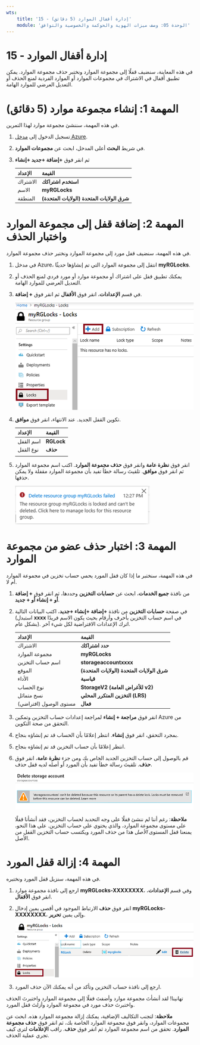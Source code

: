 ```yaml
---
wts:
    title: '15 - إدارة أقفال الموارد (5 دقائق)'
    module: 'الوحدة 05: وصف ميزات الهوية والحوكمة والخصوصية والتوافق'
---
```

# 15 - إدارة أقفال الموارد

في هذه المعاينة، سنضيف قفلًا إلى مجموعة الموارد ونختبر حذف مجموعة الموارد. يمكن تطبيق أقفال في الاشتراك في مجموعات الموارد أو الموارد الفردية لمنع الحذف أو التعديل العرضي للموارد الهامة.  

# المهمة 1: إنشاء مجموعة موارد (5 دقائق)

في هذه المهمة، سننشئ مجموعة موارد لهذا التمرين. 

1. تسجيل الدخول إلى [مدخل Azure](https://portal.azure.com).

2. في شريط **البحث** أعلى المدخل، ابحث عن **مجموعات الموارد**. 

3. ثم انقر فوق **+إضافة +جديد +إنشاء** 

    | الإعداد | القيمة |
    | -- | -- |
    | الاشتراك | **استخدم اشتراكك** |
    | الاسم | **myRGLocks** |
    | المنطقة | **(الولايات المتحدة) شرق الولايات المتحدة** |
    

# المهمة 2:  إضافة قفل إلى مجموعة الموارد واختبار الحذف

في هذه المهمة، سنضيف قفل مورد إلى مجموعة الموارد ونختبر حذف مجموعة الموارد. 

1. في مدخل Azure، انتقل إلى مجموعة الموارد التي تم إنشاؤها حديثًا **myRGLocks**.

2. يمكنك تطبيق قفل على اشتراك أو مجموعة موارد أو مورد فردي لمنع الحذف أو التعديل العرضي للموارد الهامة. 

3. في قسم **الإعدادات**، انقر فوق **الأقفال** ثم انقر فوق **+ إضافة**. 

    ![لقطة شاشة لمجموعة موارد myRGLocks مع عرض جزء الأقفال.](../images/1601.png)

4. تكوين القفل الجديد. عند الانتهاء، انقر فوق **موافق**. 

    | الإعداد | القيمة |
    | -- | -- |
    | اسم القفل | **RGLock** |
    | نوع القفل | **حذف** |
    | | |

5. انقر فوق **نظرة عامة** وانقر فوق **حذف مجموعة الموارد**. اكتب اسم مجموعة الموارد ثم انقر فوق **موافق**. تلقيتَ رسالة خطأ تفيد بأن مجموعة الموارد مقفلة ولا يمكن حذفها.

    ![لقطة شاشة لفشل أقفال الحذف.](../images/1602.png)

# المهمة 3: اختبار حذف عضو من مجموعة الموارد

في هذه المهمة، سنختبر ما إذا كان قفل المورد يحمي حساب تخزين في مجموعة الموارد أم لا. 

1. من نافذة **جميع الخدمات**، ابحث عن **حسابات التخزين** وحددها، ثم انقر فوق **+ إضافة أو + إنشاء أو + جديد**. 

2. في صفحة **حسابات التخزين** من نافذة **+إضافة +إنشاء +جديد**، اكتب البيانات التالية (استبدل **xxxx** في اسم حساب التخزين بأحرف وأرقام بحيث يكون الاسم فريدًا بشكل عام). اترك الإعدادات الافتراضية لكل شيء آخر.

    | الإعداد | القيمة | 
    | --- | --- |
    | الاشتراك | **حدد اشتراكك** |
    | مجموعة الموارد | **myRGLocks** |
    | اسم حساب التخزين | **storageaccountxxxx** |
    | الموقع | **(الولايات المتحدة) شرق الولايات المتحدة**  |
    | الأداء | **قياسية** |
    | نوع الحساب | **StorageV2 (للأغراض العامة v2)** |
    | نسخ متماثل | **التخزين المتكرر المحلي (LRS)** |
    | مستوى الوصول (افتراضي) | **فعال** |
   

3. انقر فوق **مراجعة + إنشاء** لمراجعة إعدادات حساب التخزين وتمكين Azure من التحقق من صحة التكوين. 

4. بمجرد التحقق، انقر فوق **إنشاء**. انتظر إعلامًا بأن الحساب قد تم إنشاؤه بنجاح. 

5.  انتظر إعلامًا بأن حساب التخزين قد تم إنشاؤه بنجاح. 

6. قم بالوصول إلى حساب التخزين الجديد الخاص بك ومن جزء **نظرة عامة**، انقر فوق **حذف**. تلقيتَ رسالة خطأ تفيد بأن المورد أو أصله لديه قفل حذف. 

    ![لقطة شاشة لخطأ حذف حساب التخزين.](../images/1603.png)

    **ملاحظة**: رغم أننا لم ننشئ قفلًا على وجه التحديد لحساب التخزين، فقد أنشأنا قفلًا على مستوى مجموعة الموارد، والذي يحتوي على حساب التخزين. على هذا النحو، يمنعنا قفل المستوى *الأصل* هذا من حذف المورد ويكتسب حساب التخزين القفل من الأصل.

# المهمة 4: إزالة قفل المورد

في هذه المهمة، سنزيل قفل المورد ونختبره. 

1. ارجع إلى نافذة مجموعة موارد **myRGLocks-XXXXXXXX**، وفي قسم **الإعدادات**، انقر فوق **الأقفال**.
    
2. انقر فوق **حذف** الارتباط الموجود في أقصى يمين إدخال **myRGLocks-XXXXXXXX**، وإلى يمين **تحرير**.

    ![لقطة شاشة للقفل مع تمييز ارتباط الحذف.](../images/1604.png)

3. ارجع إلى نافذة حساب التخزين وتأكد من أنه يمكنك الآن حذف المورد.

تهانينا! لقد أنشأتَ مجموعة موارد وأضفتَ قفلًا إلى مجموعة الموارد واختبرتَ الحذف واختبرتَ حذف مورد في مجموعة الموارد وأزلتَ قفل المورد. 

**ملاحظة**: لتجنب التكاليف الإضافية، يمكنك إزالة مجموعة الموارد هذه. ابحث عن مجموعات الموارد، وانقر فوق مجموعة الموارد الخاصة بك، ثم انقر فوق **حذف مجموعة الموارد**. تحقق من اسم مجموعة الموارد ثم انقر فوق **حذف**. راقب **الإعلامات** لترى كيف تجري عملية الحذف.
